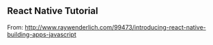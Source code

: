 ## React Native Tutorial

From: http://www.raywenderlich.com/99473/introducing-react-native-building-apps-javascript
